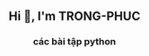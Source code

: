 <!-- <img align="left" width="400" src="https://github.githubassets.com/images/modules/profile/profile-first-repo.svg" /> -->

<!-- <img align="right" width="64" src="https://img.icons8.com/color/48/vietnam-circular.png" /> -->

<h2 align="center">Hi 👋, I'm TRONG-PHUC</h2>
<p align="center">
  <h3 align="center"> các bài tập python </h3>
</p>

> 

